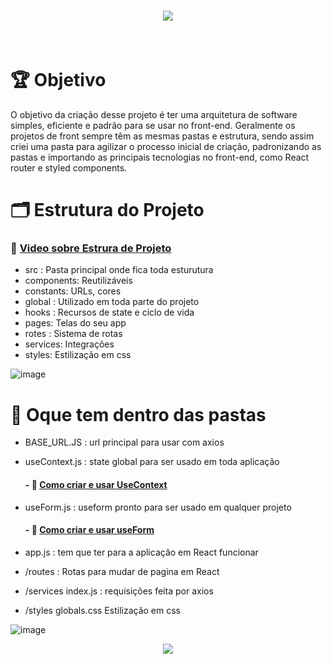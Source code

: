 
<h1 align="center">
<img src="https://user-images.githubusercontent.com/60453269/200201779-45446b80-e88e-452e-9b3a-b079799a0267.png">
</h1>

<br/>

# 🏆 Objetivo

<p>
  O objetivo da criação desse projeto é ter uma arquitetura de software simples, eficiente e padrão para se usar no front-end. Geralmente os projetos de front sempre têm as mesmas pastas e  estrutura, sendo assim criei uma pasta para agilizar o processo inicial de criação, padronizando as pastas e importando as principais tecnologias no front-end, como React router e styled components.

</p>



# 🗂 Estrutura do Projeto 

### 🎥 [Video sobre Estrura de Projeto](https://www.youtube.com/watch?v=X2RKRKdqqwM&list=LL&index=11)

- src : Pasta principal onde fica toda esturutura
- components: Reutilizáveis
- constants: URLs, cores
- global : Utilizado em toda parte do projeto
- hooks : Recursos de state e ciclo de vida 
- pages: Telas do seu app
- rotes : Sistema de rotas
- services: Integrações
- styles:  Estilização em css

![image](https://user-images.githubusercontent.com/60453269/187975792-008c1443-4f79-40d9-9c46-952d922aec5e.png)

# 📂 Oque tem dentro das pastas

- BASE_URL.JS : url principal para usar com axios 
- useContext.js : state global para ser usado em toda aplicação 

   #### - 🎥 [Como criar e usar UseContext](https://www.youtube.com/watch?v=jo-IV8i5Gdk&list=LL&index=7)
   
- useForm.js : useform pronto para ser usado em qualquer projeto 
   #### - 🎥 [Como criar e usar useForm](https://www.youtube.com/watch?v=8Kn-Xd8mESc)
- app.js : tem que ter para a aplicação em React funcionar
- /routes : Rotas para mudar de pagina em React
- /services index.js : requisições feita por axios 
- /styles globals.css Estilização em css

![image](https://user-images.githubusercontent.com/60453269/187919371-f502d2f6-9f48-4c72-b9bb-136f425ebe2e.png)


<p align="center">
  <img src="https://capsule-render.vercel.app/api?type=waving&color=gradient&height=65&section=footer"/>
</p>


